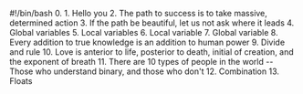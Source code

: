 #!/bin/bash
0. <o> 1. Hello you 2. The path to success is to take massive, determined action 3. If the path be beautiful, let us not ask where it leads 4. Global variables 5. Local variables 6. Local variable 7. Global variable 8. Every addition to true knowledge is an addition to human power 9. Divide and rule 10. Love is anterior to life, posterior to death, initial of creation, and the exponent of breath 11. There are 10 types of people in the world -- Those who understand binary, and those who don't 12. Combination 13. Floats
